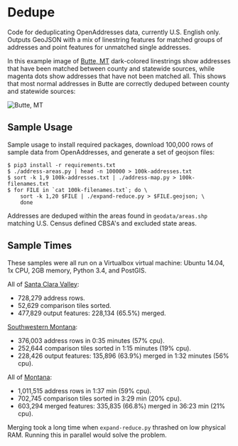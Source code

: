 Dedupe
===

Code for deduplicating OpenAddresses data, currently U.S. English only.
Outputs GeoJSON with a mix of linestring features for matched groups of
addresses and point features for unmatched single addresses.

In this example image of [Butte, MT](http://www.openstreetmap.org/#map=15/46.0096/-112.5444)
dark-colored linestrings show addresses that have been matched between county
and statewide sources, while magenta dots show addresses that have not been
matched all. This shows that most normal addresses in Butte are correctly
deduped between county and statewide sources:

![Butte, MT](Butte-MT.png)

Sample Usage
---

Sample usage to install required packages, download 100,000 rows of sample data
from OpenAddresses, and generate a set of geojson files:

    $ pip3 install -r requirements.txt
    $ ./address-areas.py | head -n 100000 > 100k-addresses.txt
    $ sort -k 1,9 100k-addresses.txt | ./address-map.py > 100k-filenames.txt
    $ for FILE in `cat 100k-filenames.txt`; do \
        sort -k 1,20 $FILE | ./expand-reduce.py > $FILE.geojson; \
        done

Addresses are deduped within the areas found in `geodata/areas.shp` matching
U.S. Census defined CBSA's and excluded state areas.

Sample Times
---

These samples were all run on a Virtualbox virtual machine:
Ubuntu 14.04, 1x CPU, 2GB memory, Python 3.4, and PostGIS.

All of [Santa Clara Valley](http://www.openstreetmap.org/#map=12/37.3358/-121.9244):

- 728,279 address rows.
- 52,629 comparison tiles sorted.
- 477,829 output features: 228,134 (65.5%) merged.

[Southwestern Montana](http://www.openstreetmap.org/#map=8/46.130/-112.360):

- 376,003 address rows in 0:35 minutes (57% cpu).
- 252,644 comparison tiles sorted in 1:15 minutes (19% cpu).
- 228,426 output features: 135,896 (63.9%) merged in 1:32 minutes (56% cpu).

All of [Montana](http://www.openstreetmap.org/#map=7/46.770/-110.121):

- 1,011,515 address rows in 1:37 min (59% cpu).
- 702,745 comparison tiles sorted in 3:29 min (20% cpu).
- 603,294 merged features: 335,835 (66.8%) merged in 36:23 min (21% cpu).

Merging took a long time when `expand-reduce.py` thrashed on low physical RAM.
Running this in parallel would solve the problem.
